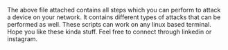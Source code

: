 The above file attached contains all steps which you can perform to attack a device on your network.
It contains different types of attacks that can be performed as well.
These scripts can work on any linux based terminal.
Hope you like these kinda stuff.
Feel free to connect through linkedin or instagram.
